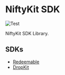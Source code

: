 # NiftyKit SDK

![Test](https://github.com/niftykit-inc/niftykit-sdk/actions/workflows/test.yml/badge.svg)

NiftyKit SDK Library.

## SDKs

* [Redeemable](./packages/redeemable)
* [DropKit](./packages/dropkit)
